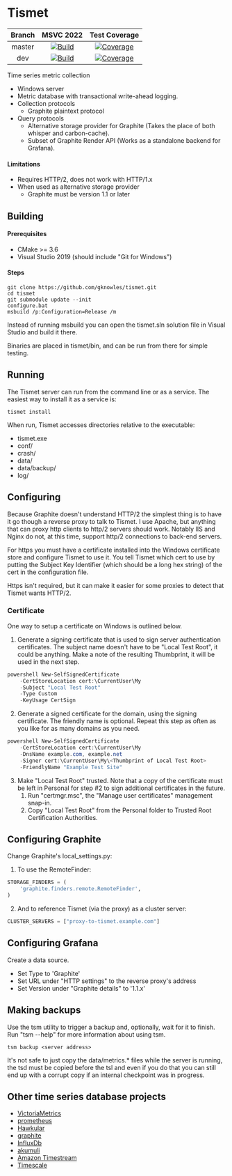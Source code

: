 <!--
Copyright Glen Knowles 2016 - 2023.
Distributed under the Boost Software License, Version 1.0.
-->

# Tismet

| Branch | MSVC 2022 | Test Coverage |
| :----: | :-------: | :-----------: |
| master | [![Build][gh-image-master]][gh-link-master] | [![Coverage][cc-image-master]][cc-link-master] |
| dev    | [![Build][gh-image-dev]][gh-link-dev] | [![Coverage][cc-image-dev]][cc-link-dev] |

[gh-image-master]: https://github.com/gknowles/tismet/actions/workflows/github-build.yml/badge.svg?branch=master "GitHub Actions"
[gh-link-master]: https://github.com/gknowles/tismet/actions/workflows/github-build.yml?query=branch%3Amaster
[cc-image-master]: https://img.shields.io/badge/dynamic/json?color=success&label=codecov&logo=codecov&query=%24.commit.totals.c&suffix=%25&url=https%3A%2F%2Fcodecov.io%2Fapi%2Fgh%2Fgknowles%2Ftismet%2Fbranch%2Fmaster "Codecov"
[cc-link-master]: https://app.codecov.io/gh/gknowles/tismet/branch/master
[gh-image-dev]: https://github.com/gknowles/tismet/actions/workflows/github-build.yml/badge.svg?branch=dev "GitHub Actions"
[gh-link-dev]: https://github.com/gknowles/tismet/actions/workflows/github-build.yml?query=branch%3Adev
[cc-image-dev]: https://img.shields.io/badge/dynamic/json?color=success&label=codecov&logo=codecov&query=%24.commit.totals.c&suffix=%25&url=https%3A%2F%2Fcodecov.io%2Fapi%2Fgh%2Fgknowles%2Ftismet%2Fbranch%2Fdev "Codecov"
[cc-link-dev]: https://app.codecov.io/gh/gknowles/tismet/branch/dev

Time series metric collection

- Windows server
- Metric database with transactional write-ahead logging.
- Collection protocols
  - Graphite plaintext protocol
- Query protocols
  - Alternative storage provider for Graphite (Takes the place of both whisper
    and carbon-cache).
  - Subset of Graphite Render API (Works as a standalone backend for Grafana).

#### Limitations
- Requires HTTP/2, does not work with HTTP/1.x
- When used as alternative storage provider
  - Graphite must be version 1.1 or later


## Building
#### Prerequisites
  - CMake >= 3.6
  - Visual Studio 2019 (should include "Git for Windows")

#### Steps
~~~ batch
git clone https://github.com/gknowles/tismet.git
cd tismet
git submodule update --init
configure.bat
msbuild /p:Configuration=Release /m
~~~

Instead of running msbuild you can open the tismet.sln solution file in
Visual Studio and build it there.

Binaries are placed in tismet/bin, and can be run from there for simple
testing.


## Running
The Tismet server can run from the command line or as a service. The easiest
way to install it as a service is:
~~~ batch
tismet install
~~~

When run, Tismet accesses directories relative to the executable:
  - tismet.exe
  - conf/
  - crash/
  - data/
  - data/backup/
  - log/


## Configuring
Because Graphite doesn't understand HTTP/2 the simplest thing is to have it go
though a reverse proxy to talk to Tismet. I use Apache, but anything that can
proxy http clients to http/2 servers should work. Notably IIS and Nginx do not,
at this time, support http/2 connections to back-end servers.

For https you must have a certificate installed into the Windows certificate
store and configure Tismet to use it. You tell Tismet which cert to use by
putting the Subject Key Identifier (which should be a long hex string) of the
cert in the configuration file.

Https isn't required, but it can make it easier for some proxies to detect that
Tismet wants HTTP/2.

### Certificate
One way to setup a certificate on Windows is outlined below.

1. Generate a signing certificate that is used to sign server authentication
certificates. The subject name doesn't have to be "Local Test Root", it could
be anything. Make a note of the resulting Thumbprint, it will be used in the
next step.
~~~ powershell
powershell New-SelfSignedCertificate
    -CertStoreLocation cert:\CurrentUser\My
    -Subject "Local Test Root"
    -Type Custom
    -KeyUsage CertSign
~~~

2. Generate a signed certificate for the domain, using the signing certificate.
The friendly name is optional. Repeat this step as often as you like for as
many domains as you need.
~~~ powershell
powershell New-SelfSignedCertificate
    -CertStoreLocation cert:\CurrentUser\My
    -DnsName example.com, example.net
    -Signer cert:\CurrentUser\My\<Thumbprint of Local Test Root>
    -FriendlyName "Example Test Site"
~~~

3. Make "Local Test Root" trusted. Note that a copy of the certificate must be
left in Personal for step #2 to sign additional certificates in the future.
   1. Run "certmgr.msc", the "Manage user certificates" management snap-in.
   2. Copy "Local Test Root" from the Personal folder to Trusted Root
Certification Authorities.


## Configuring Graphite

Change Graphite's local_settings.py:
1. To use the RemoteFinder:
~~~ python
STORAGE_FINDERS = (
    'graphite.finders.remote.RemoteFinder',
)
~~~

2. And to reference Tismet (via the proxy) as a cluster server:
~~~ python
CLUSTER_SERVERS = ["proxy-to-tismet.example.com"]
~~~


## Configuring Grafana

Create a data source.
  - Set Type to 'Graphite'
  - Set URL under "HTTP settings" to the reverse proxy's address
  - Set Version under "Graphite details" to '1.1.x'


## Making backups

Use the tsm utility to trigger a backup and, optionally, wait for it to finish.
Run "tsm --help" for more information about using tsm.

~~~ batch
tsm backup <server address>
~~~

It's not safe to just copy the data/metrics.* files while the server is
running, the tsd must be copied before the tsl and even if you do that you can
still end up with a corrupt copy if an internal checkpoint was in progress.


## Other time series database projects
- [VictoriaMetrics](https://victoriametrics.com)
- [prometheus](https://prometheus.io)
- [Hawkular](https://www.hawkular.org)
- [graphite](https://grahite.readthedocs.io)
- [InfluxDb](https://influxdata.com)
- [akumuli](https://akumuli.org)
- [Amazon Timestream](https://aws.amazon.com/timestream)
- [Timescale](https://www.timescale.com)
